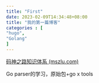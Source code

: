 ```yaml
---
title: "First"
date: 2023-02-09T14:34:48+08:00
title: "我的第一篇博客"
categories : [
"hugo",
"Golang"
]
---
```




[码神之路知识体系 (mszlu.com)](https://mszlu.com/)

Go parser的学习，原始包+go x tools



